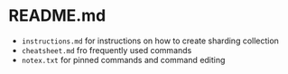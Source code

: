 # README.md

- `instructions.md` for instructions on how to create sharding collection
- `cheatsheet.md` fro frequently used commands
- `notex.txt` for pinned commands and command editing 